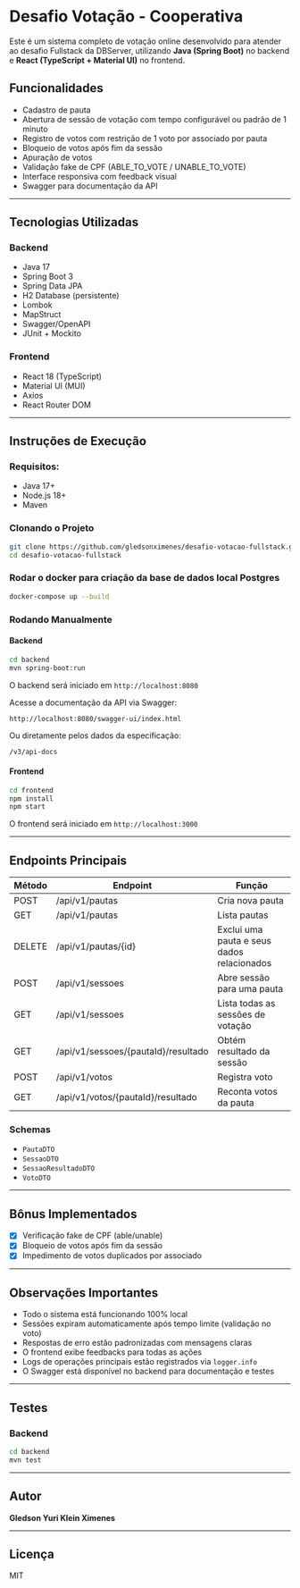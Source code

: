 # Desafio Votação - Cooperativa

Este é um sistema completo de votação online desenvolvido para atender ao desafio Fullstack da DBServer, utilizando **Java (Spring Boot)** no backend e **React (TypeScript + Material UI)** no frontend.

## Funcionalidades

* Cadastro de pauta
* Abertura de sessão de votação com tempo configurável ou padrão de 1 minuto
* Registro de votos com restrição de 1 voto por associado por pauta
* Bloqueio de votos após fim da sessão
* Apuração de votos
* Validação fake de CPF (ABLE\_TO\_VOTE / UNABLE\_TO\_VOTE)
* Interface responsiva com feedback visual
* Swagger para documentação da API

---

## Tecnologias Utilizadas

### Backend

* Java 17
* Spring Boot 3
* Spring Data JPA
* H2 Database (persistente)
* Lombok
* MapStruct
* Swagger/OpenAPI
* JUnit + Mockito

### Frontend

* React 18 (TypeScript)
* Material UI (MUI)
* Axios
* React Router DOM

---

## Instruções de Execução

### Requisitos:

* Java 17+
* Node.js 18+
* Maven

### Clonando o Projeto

```bash
git clone https://github.com/gledsonximenes/desafio-votacao-fullstack.git
cd desafio-votacao-fullstack
```

### Rodar o docker para criação da base de dados local Postgres

```bash
docker-compose up --build
```

### Rodando Manualmente

#### Backend

```bash
cd backend
mvn spring-boot:run
```

O backend será iniciado em `http://localhost:8080`

Acesse a documentação da API via Swagger:

```
http://localhost:8080/swagger-ui/index.html
```

Ou diretamente pelos dados da especificação:

```
/v3/api-docs
```

#### Frontend

```bash
cd frontend
npm install
npm start
```

O frontend será iniciado em `http://localhost:3000`

---

## Endpoints Principais

| Método | Endpoint                            | Função                                     |
| ------ | ----------------------------------- | ------------------------------------------ |
| POST   | /api/v1/pautas                      | Cria nova pauta                            |
| GET    | /api/v1/pautas                      | Lista pautas                               |
| DELETE | /api/v1/pautas/{id}                 | Exclui uma pauta e seus dados relacionados |
| POST   | /api/v1/sessoes                     | Abre sessão para uma pauta                 |
| GET    | /api/v1/sessoes                     | Lista todas as sessões de votação          |
| GET    | /api/v1/sessoes/{pautaId}/resultado | Obtém resultado da sessão                  |
| POST   | /api/v1/votos                       | Registra voto                              |
| GET    | /api/v1/votos/{pautaId}/resultado   | Reconta votos da pauta                     |

### Schemas

* `PautaDTO`
* `SessaoDTO`
* `SessaoResultadoDTO`
* `VotoDTO`

---

## Bônus Implementados

* [x] Verificação fake de CPF (able/unable)
* [x] Bloqueio de votos após fim da sessão
* [x] Impedimento de votos duplicados por associado

---

## Observações Importantes

* Todo o sistema está funcionando 100% local
* Sessões expiram automaticamente após tempo limite (validação no voto)
* Respostas de erro estão padronizadas com mensagens claras
* O frontend exibe feedbacks para todas as ações
* Logs de operações principais estão registrados via `logger.info`
* O Swagger está disponível no backend para documentação e testes

---

## Testes

### Backend

```bash
cd backend
mvn test
```

---

## Autor

**Gledson Yuri Klein Ximenes**

---

## Licença

MIT
